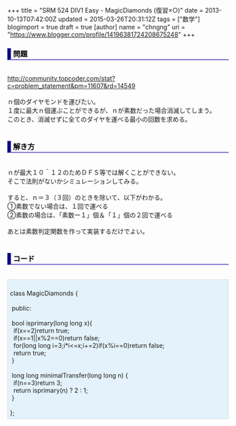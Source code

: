 +++
title = "SRM 524 DIV1 Easy - MagicDiamonds (復習×○)"
date = 2013-10-13T07:42:00Z
updated = 2015-03-26T20:31:12Z
tags = ["数学"]
blogimport = true
draft = true
[author]
	name = "chngng"
	uri = "https://www.blogger.com/profile/14196381724208675248"
+++

<div dir="ltr" style="text-align: left;" trbidi="on"><h3 style="border-bottom: 2px solid slateblue; border-left: 8px solid navy; color: black; padding: 0px 0px 1px 5px;">問題 </h3><br /><a href="http://community.topcoder.com/stat?c=problem_statement&amp;pm=11607&amp;rd=14549" target="_blank">http://community.topcoder.com/stat?c=problem_statement&amp;pm=11607&amp;rd=14549</a><br /><br />ｎ個のダイヤモンドを運びたい。<br />１度に最大ｎ個運ぶことができるが、ｎが素数だった場合消滅してしまう。<br />このとき、消滅せずに全てのダイヤを運べる最小の回数を求める。<br /><br /><h3 style="border-bottom: 2px solid slateblue; border-left: 8px solid navy; color: black; padding: 0px 0px 1px 5px;">解き方 </h3><br />ｎが最大１０＾１２のためＤＦＳ等では解くことができない。<br />そこで法則がないかシミュレーションしてみる。<br /><br />すると、ｎ＝３（３回）のときを除いて、以下がわかる。<br />①素数でない場合は、１回で運べる<br />②素数の場合は、「素数ー１」個＆「１」個の２回で運べる<br /><br />あとは素数判定関数を作って実装するだけでよい。<br /><br /><h3 style="border-bottom: 2px solid slateblue; border-left: 8px solid navy; color: black; padding: 0px 0px 1px 5px;">コード </h3><br /><div style="background-color: #e3f2fb; border: 1px dotted #CCCCCC; padding: 5px;"><br />class MagicDiamonds {<br /><br /><span class="Apple-tab-span" style="white-space: pre;"> </span>public:<br /><br /><span class="Apple-tab-span" style="white-space: pre;"> </span>bool isprimary(long long x){<br /><span class="Apple-tab-span" style="white-space: pre;">  </span>if(x==2)return true;<br /><span class="Apple-tab-span" style="white-space: pre;">  </span>if(x==1||x%2==0)return false;<br /><span class="Apple-tab-span" style="white-space: pre;">  </span>for(long long i=3;i*i&lt;=x;i+=2)if(x%i==0)return false;<br /><span class="Apple-tab-span" style="white-space: pre;">  </span>return true;<br /><span class="Apple-tab-span" style="white-space: pre;"> </span>}<br /><br /><span class="Apple-tab-span" style="white-space: pre;"> </span>long long minimalTransfer(long long n) {<br /><span class="Apple-tab-span" style="white-space: pre;">  </span>if(n==3)return 3;<br /><span class="Apple-tab-span" style="white-space: pre;">  </span>return isprimary(n) ? 2 : 1;<br /><span class="Apple-tab-span" style="white-space: pre;"> </span>}<br /><br />};</div></div>
